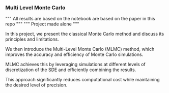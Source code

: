 ### Multi Level Monte Carlo 

""" All results are based on the notebook are based on the paper in this repo """
""" Project made alone """

In this project, we present the classical Monte Carlo method and discuss its principles and limitations. 

We then introduce the Multi-Level Monte Carlo (MLMC) method, which improves the accuracy and efficiency of Monte Carlo simulations. 

MLMC achieves this by leveraging simulations at different levels of discretization of the SDE and efficiently combining the results. 

This approach significantly reduces computational cost while maintaining the desired level of precision.
